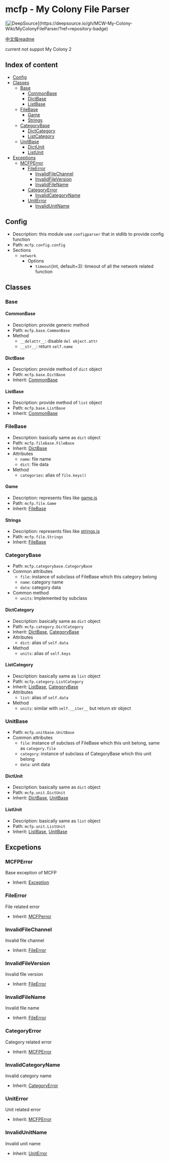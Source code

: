 # mcfp - My Colony File Parser

  [![DeepSource](https://deepsource.io/gh/MCW-My-Colony-Wiki/MyColonyFileParser.svg/?label=active+issues&show_trend=true&token=zjOyAP4RLEuWcm5YOU1NQJW_)](https://deepsource.io/gh/MCW-My-Colony-Wiki/MyColonyFileParser/?ref=repository-badge)
  
  [中文版readme](README_zh.md)
  
  current not suppot My Colony 2

## Index of content

- [Config](#config)
- [Classes](#classes)
  - [Base](#base)
    - [CommonBase](#commonbase)
    - [DictBase](#dictbase)
    - [ListBase](#listbase)
  - [FileBase](#filebase)
    - [Game](#game)
    - [Strings](#strings)
  - [CategoryBase](#categorybase)
    - [DictCategory](#dictcategory)
    - [ListCategory](#listcategory)
  - [UnitBase](#unitbase)
    - [DictUnit](#dictunit)
    - [ListUnit](#listunit)
- [Exceptions](#exceptions)
  - [MCFPError](#mcfperror)
    - [FileError](#fileerror)
      - [InvalidFileChannel](#invalidfilechannel)
      - [InvalidFileVersion](#invalidfileversion)
      - [InvalidFileName](#invalidfilename)
    - [CategoryError](#categoryerror)
      - [InvalidCategoryName](#invalidcategoryname)
    - [UnitError](#uniterror)
      - [InvalidUnitName](#invalidunitname)

## Config

- Description: this module use `configparser` that in stdlib to provide config function
- Path: `mcfp.config.config`
- Sections
  - `network`
    - Options
      - `timeout`(int, default=3): timeout of all the network related function

## Classes

### Base

#### CommonBase

- Description: provide generic method
- Path: `mcfp.base.CommonBase`
- Method
  - `__delattr__`: disable `del object.attr`
  - `__str__`: return `self.name`

#### DictBase

- Description: provide method of `dict` object
- Path: `mcfp.base.DictBase`
- Inherit: [CommonBase](#commonbase)

#### ListBase

- Description: provide method of `list` object
- Path: `mcfp.base.ListBase`
- Inherit: [CommonBase](#commonbase)

### FileBase

- Description: basically same as `dict` object
- Path: `mcfp.filebase.FileBase`
- Inherit: [DictBase](#dictbase)
- Attributes
  - `name`: file name
  - `dict`: file data
- Method
  - `categories`: alias of `file.keys()`

#### Game

- Description: represents files like [game.js](https://www.apewebapps.com/apps/my-colony/1.14.0/game.js)
- Path: `mcfp.file.Game`
- Inherit: [FileBase](#filebase)

#### Strings

- Description: represents files like [strings.js](https://www.apewebapps.com/apps/my-colony/1.14.0/strings.js)
- Path: `mcfp.file.Strings`
- Inherit: [FileBase](#filebase)

### CategoryBase

- Path: `mcfp.categorybase.CategoryBase`
- Common attributes
  - `file`: instance of subclass of FileBase which this category belong
  - `name`: category name
  - `data`: category data
- Common method
  - `units`: Implemented by subclass

#### DictCategory

- Description: basically same as `dict` object
- Path: `mcfp.category.DictCategory`
- Inherit: [DictBase](#dictbase), [CategoryBase](#categorybase)
- Attributes
  - `dict`: alias of `self.data`
- Method
  - `units`: alias of `self.keys`

#### ListCategory

- Description: basically same as `list` object
- Path: `mcfp.category.ListCategory`
- Inherit: [ListBase](#listbase), [CategoryBase](#categorybase)
- Attributes
  - `list`: alias of `self.data`
- Method
  - `units`: similar with `self.__iter__` but return str object

### UnitBase

- Path: `mcfp.unitbase.UnitBase`
- Common attributes
  - `file`: instance of subclass of FileBase which this unit belong, same as `category.file`
  - `category`: instance of subclass of CategoryBase which this unit belong
  - `data`: unit data

#### DictUnit

- Description: basically same as `dict` object
- Path: `mcfp.unit.DictUnit`
- Inherit: [DictBase](#dictbase), [UnitBase](#unitbase)

#### ListUnit

- Description: basically same as `list` object
- Path: `mcfp.unit.ListUnit`
- Inherit: [ListBase](#listbase), [UnitBase](#unitbase)

## Excpetions

### MCFPError

Base exception of MCFP

- Inherit: [Exception](https://docs.python.org/3/library/exceptions.html#Exception)

### FileError

File related error

- Inherit: [MCFPerror](#mcfperror)

### InvalidFileChannel

Invalid file channel

- Inherit: [FileError](#fileerror)

### InvalidFileVersion

Invalid file version

- Inherit: [FileError](#fileerror)

### InvalidFileName

Invalid file name

- Inherit: [FileError](#fileerror)

### CategoryError

Category related error

- Inherit: [MCFPError](#mcfperror)

### InvalidCategoryName

Invalid category name

- Inherit: [CategoryError](#categoryerror)

### UnitError

Unit related error

- Inherit: [MCFPError](#mcfperror)

### InvalidUnitName

Invalid unit name

- Inherit: [UnitError](#uniterror)
